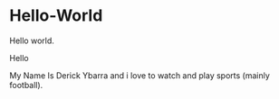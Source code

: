 # Hello-World
Hello world.

Hello
 
 My Name Is Derick Ybarra and i love to watch and play sports (mainly football).
